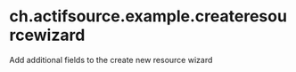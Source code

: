 # ch.actifsource.example.createresourcewizard
Add additional fields to the create new resource wizard
